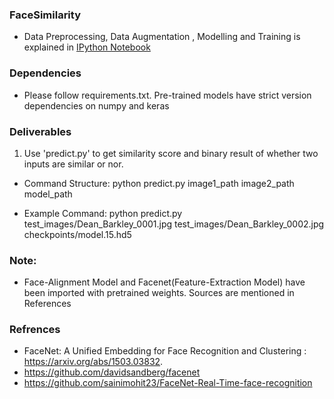 ### FaceSimilarity 

* Data Preprocessing, Data Augmentation , Modelling and Training is explained in [IPython Notebook](https://github.com/anuj-anuj/face-similarity/blob/master/NanoNets_AnujArora.ipynb)

### Dependencies
* Please follow requirements.txt. Pre-trained models have strict version dependencies on numpy and keras

### Deliverables
1. Use 'predict.py' to get similarity score and binary result of whether two inputs are similar or nor.

* Command Structure: python predict.py image1_path image2_path model_path

* Example Command: python predict.py test_images/Dean_Barkley_0001.jpg test_images/Dean_Barkley_0002.jpg checkpoints/model.15.hd5



### Note:
* Face-Alignment Model and Facenet(Feature-Extraction Model) have been imported with pretrained weights. Sources are mentioned in References


### Refrences 
* FaceNet: A Unified Embedding for Face Recognition and Clustering : https://arxiv.org/abs/1503.03832.
* https://github.com/davidsandberg/facenet
* https://github.com/sainimohit23/FaceNet-Real-Time-face-recognition




